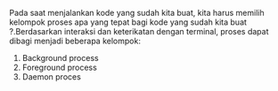 Pada saat menjalankan kode yang sudah kita buat, kita harus memilih kelompok proses apa yang tepat bagi kode yang sudah kita buat ?.Berdasarkan interaksi dan keterikatan dengan terminal, proses dapat dibagi menjadi beberapa kelompok:
1. Background process
2. Foreground process
3. Daemon proces